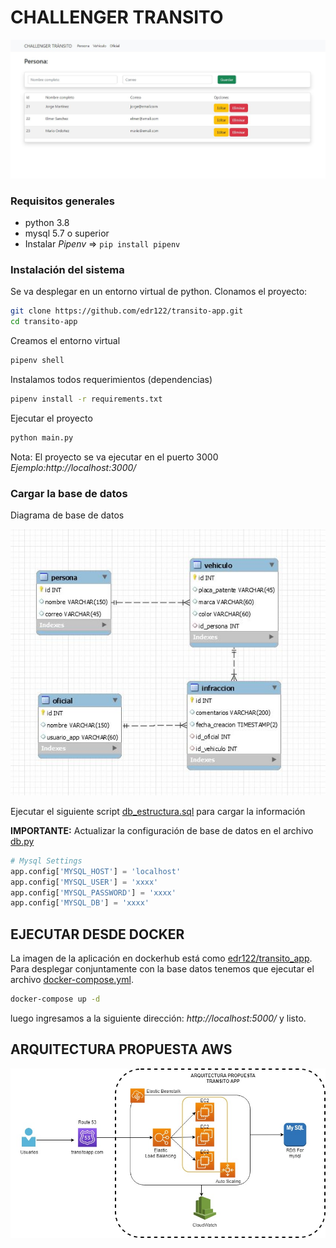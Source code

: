 # CHALLENGER TRANSITO

![](docs/interfaz.JPG)

### Requisitos generales

- python 3.8
- mysql 5.7 o superior
- Instalar *Pipenv* => ```pip install pipenv```

### Instalación del sistema
Se va desplegar en un entorno virtual de python.
Clonamos el proyecto:
```bash
git clone https://github.com/edr122/transito-app.git
cd transito-app
```
Creamos el entorno virtual
```bash
pipenv shell
```
Instalamos todos requerimientos (dependencias)
```bash
pipenv install -r requirements.txt
```
Ejecutar el proyecto
```bash
python main.py
```
Nota: El proyecto se va ejecutar en el puerto 3000  *Ejemplo:http://localhost:3000/*

### Cargar la base de datos
Diagrama de base de datos

![](docs/Diagrama_DB.JPG)

Ejecutar el siguiente script [db_estructura.sql](db_estructura.sql) para cargar la información

**IMPORTANTE:** Actualizar la configuración de base de datos en el archivo [db.py](db.py)
```python
# Mysql Settings
app.config['MYSQL_HOST'] = 'localhost'
app.config['MYSQL_USER'] = 'xxxx'
app.config['MYSQL_PASSWORD'] = 'xxxx'
app.config['MYSQL_DB'] = 'xxxx'
```

## EJECUTAR DESDE DOCKER

La imagen de la aplicación en dockerhub está como [edr122/transito_app](https://hub.docker.com/r/edr122/transito_app).
Para desplegar conjuntamente con la base datos tenemos que ejecutar el archivo [docker-compose.yml](docker-compose.yml).
```bash
docker-compose up -d
```
luego ingresamos a la siguiente dirección: *http://localhost:5000/* y listo.


## ARQUITECTURA PROPUESTA AWS

![](docs/AWS_Arquitectura_transito_app.jpg)
